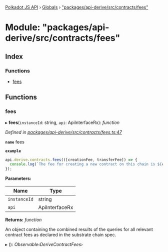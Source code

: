 [Polkadot JS API](../README.md) › [Globals](../globals.md) › ["packages/api-derive/src/contracts/fees"](_packages_api_derive_src_contracts_fees_.md)

# Module: "packages/api-derive/src/contracts/fees"

## Index

### Functions

* [fees](_packages_api_derive_src_contracts_fees_.md#fees)

## Functions

###  fees

▸ **fees**(`instanceId`: string, `api`: ApiInterfaceRx): *function*

*Defined in [packages/api-derive/src/contracts/fees.ts:47](https://github.com/polkadot-js/api/blob/0c99064b1/packages/api-derive/src/contracts/fees.ts#L47)*

**`name`** fees

**`example`** 
<BR>

```javascript
api.derive.contracts.fees(([creationFee, transferFee]) => {
  console.log(`The fee for creating a new contract on this chain is ${creationFee} units. The fee required to call this contract is ${transferFee} units.`);
});
```

**Parameters:**

Name | Type |
------ | ------ |
`instanceId` | string |
`api` | ApiInterfaceRx |

**Returns:** *function*

An object containing the combined results of the queries for
all relevant contract fees as declared in the substrate chain spec.

▸ (): *Observable‹DeriveContractFees›*
